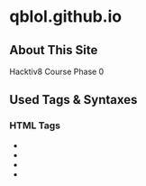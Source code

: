 # qblol.github.io

## About This Site
Hacktiv8 Course Phase 0

## Used Tags & Syntaxes
### HTML Tags
* <!DOCTYPE html>
* <html>
* <head>
* <title>
* <link>
* <body>
* <div>
* <h1>
* <h2>
* <img>
* <p>
* <ol>
* <li>
* <ul>
* <table>
* <tr>
* <th>
* <td>
* <h3>
* <form>
* <input>
* <select
* <option>
* <textarea>

### CSS Syntaxes
* color
* font-size
* font-family
* background-color
* line-height
* word-spacing
* font-weight
* font-style
* text-transform
* text-align
* background
* background-image
* background-size
* background-attachment
* -webkit-linear-gradient

## About Me
Halo semua, kenalin gw Iqbal. Gw bergabung di Bootcamp Hacktiv8 ini karena ternyata passion gw ada di coding. Selama ini gw cuma belajar otodidak, dan learning by doing di tempat kerja. 
Karena basic pendidikan gw dari Geodesi dan Geomatika, yang berarti sehari-hari berhubungan dengan yang namanya peta dan lokasi, gw ingin buat aplikasi yang berhubungan dengan lokasi.
Hmmm, developer idola ya? Karena gw baru masuk di dunia IT jadi belum tau banyak juga tentang developer-developer handal di Dunia. Jadi developer idola gw untuk saat ini adalah temen yang ngajarin gw coding dulu, Cheppy Sofyan.
Doi sekarang kerja sebagai Front End Developer, dan gw selalu suka design-design web buatan doi.
Segitu dulu aja, kalau ada yang mau kenal lebih lanjut bisa liat fb gw aja ya di https://web.facebook.com/qblol. Thanks!
